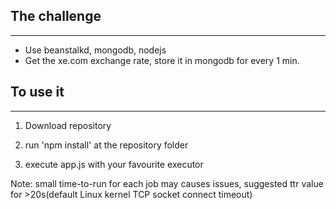 ## The challenge
---

* Use beanstalkd, mongodb, nodejs
* Get the xe.com exchange rate, store it in mongodb for every 1 min.


## To use it
---
1. Download repository

2. run 'npm install' at the repository folder

3. execute app.js with your favourite executor

Note: small time-to-run for each job may causes issues, suggested ttr value for >20s(default Linux kernel TCP socket connect timeout)